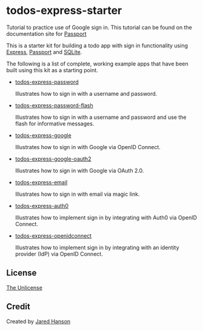 # todos-express-starter

Tutorial to practice use of Google sign in.
This tutorial can be found on the documentation site for [Passport](https://www.passportjs.org/)

This is a starter kit for building a todo app with sign in functionality using
[Express](https://expressjs.com/), [Passport](https://www.passportjs.org/) and
[SQLite](https://www.sqlite.org/).

The following is a list of complete, working example apps that have been built
using this kit as a starting point.

- [todos-express-password](https://github.com/passport/todos-express-password)

  Illustrates how to sign in with a username and password.

- [todos-express-password-flash](https://github.com/passport/todos-express-password-flash)

  Illustrates how to sign in with a username and password and use the flash for
  informative messages.

- [todos-express-google](https://github.com/passport/todos-express-google)

  Illustrates how to sign in with Google via OpenID Connect.

- [todos-express-google-oauth2](https://github.com/passport/todos-express-google-oauth2)

  Illustrates how to sign in with Google via OAuth 2.0.

- [todos-express-email](https://github.com/passport/todos-express-email)

  Illustrates how to sign in with email via magic link.

- [todos-express-auth0](https://github.com/passport/todos-express-auth0)

  Illustrates how to implement sign in by integrating with Auth0 via OpenID Connect.

- [todos-express-openidconnect](https://github.com/passport/todos-express-openidconnect)

  Illustrates how to implement sign in by integrating with an identity provider (IdP) via OpenID Connect.

## License

[The Unlicense](https://opensource.org/licenses/unlicense)

## Credit

Created by [Jared Hanson](https://www.jaredhanson.me/)
